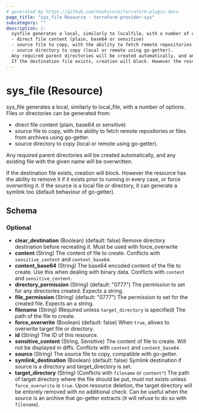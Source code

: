 ```yaml
---
# generated by https://github.com/hashicorp/terraform-plugin-docs
page_title: "sys_file Resource - terraform-provider-sys"
subcategory: ""
description: |-
  sysfile generates a local, similarly to localfile, with a number of options. Files or directories can be generated from:
  - direct file content (plain, base64 or sensitive)
  - source file to copy, with the ability to fetch remote repositories or files from archives using go-getter.
  - source directory to copy (local or remote using go-getter).
  Any required parent directories will be created automatically, and any existing file with the given name will be overwritten.
  If the destination file exists, creation will block. However the resource has the ability to remove it if it exists prior to running in every case, or force overwriting it. if the source is a local file or directory, it can generate a symlink too (default behaviour of go-getter).
---
```


# sys_file (Resource)

sys_file generates a local, similarly to local_file, with a number of options. Files or directories can be generated from:
- direct file content (plain, base64 or sensitive)
- source file to copy, with the ability to fetch remote repositories or files from archives using go-getter.
- source directory to copy (local or remote using go-getter).

Any required parent directories will be created automatically, and any existing file with the given name will be overwritten.

If the destination file exists, creation will block. However the resource has the ability to remove it if it exists prior to running in every case, or force overwriting it. if the source is a local file or directory, it can generate a symlink too (default behaviour of go-getter).



<!-- schema generated by tfplugindocs -->
## Schema

### Optional

- **clear_destination** (Boolean) (default: false) Remove directory destination before recreating it. Must be used with force_overwrite
- **content** (String) The content of file to create. Conflicts with `sensitive_content` and `content_base64`.
- **content_base64** (String) The base64 encoded content of the file to create. Use this when dealing with binary data. Conflicts with `content` and `sensitive_content`.
- **directory_permission** (String) (default: "0777") The permission to set for any directories created. Expects a string.
- **file_permission** (String) (default: "0777") The permission to set for the created file. Expects an a string.
- **filename** (String) (Required unless `target_directory` is specified) The path of the file to create.
- **force_overwrite** (Boolean) (default: false) When `true`, allows to overwrite target file or directory.
- **id** (String) The ID of this resource.
- **sensitive_content** (String, Sensitive) The content of file to create. Will not be displayed in diffs. Conflicts with `content` and `content_base64`.
- **source** (String) The source file to copy, compatible with go-getter.
- **symlink_destination** (Boolean) (default: false) Symlink destination if source is a directory and target_directory is set.
- **target_directory** (String) (Conflicts with `filename` or `content*`) The path of target directory where the file should be put, must not exists unless `force_overwrite` is `true`. Upon resource deletion, the target directory will be entorely removed with no additional check. Can be useful when the source is an archive that go-getter extracts (it will refuse to do so with `filename`).



